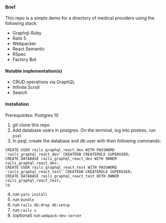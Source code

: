#### Brief
This repo is a simple demo for a directory of medical providers using the following stack:

- Graphql-Ruby
- Rails 5
- Webpacker
- React Semantic
- RSpec
- Factory Bot

#### Notable implementation(s)
- CRUD operations via GraphQL
- Infinite Scroll
- Search

#### Installation

Prerequisites: Postgres 10

1. git clone this repo
2. Add database users in postgres. On the terminal, log into postres. run `psql`
3. In psql, create the database and db user with then following commands:
```
CREATE USER rails_graphql_react_dev WITH PASSWORD 'rails_graphql_react_dev' CREATEDB CREATEROLE SUPERUSER;
CREATE DATABASE rails_graphql_react_dev WITH OWNER rails_graphql_react_dev;
CREATE USER rails_graphql_react_test WITH PASSWORD 'rails_graphql_react_test' CREATEDB CREATEROLE SUPERUSER;
CREATE DATABASE rails_graphql_react_test WITH OWNER rails_graphql_react_test;
\q
```
4. run `yarn install`
5. run `bundle`
7. run `rails db:drop db:setup`
6. run `rails s`
7. (optional) run `webpack-dev-server`
